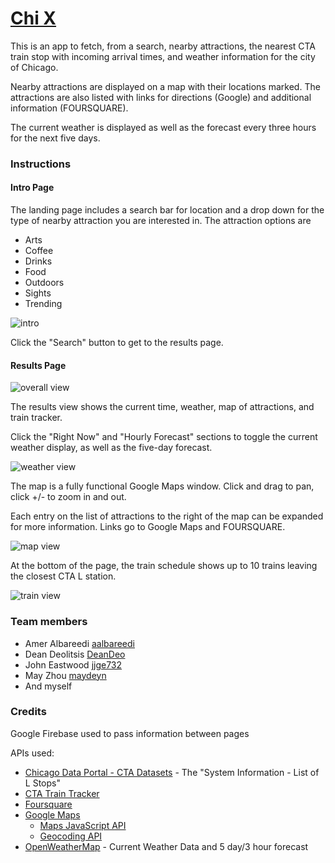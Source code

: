 # [Chi X](https://rsdesoto.github.io/ChiX/index.html)

This is an app to fetch, from a search, nearby attractions, the nearest CTA train stop with incoming arrival times, and weather information for the city of Chicago.

Nearby attractions are displayed on a map with their locations marked. The attractions are also listed with links for directions (Google) and additional information (FOURSQUARE).

The current weather is displayed as well as the forecast every three hours for the next five days.

### Instructions

#### Intro Page

The landing page includes a search bar for location and a drop down for the type of nearby attraction you are interested in. The attraction options are

-   Arts
-   Coffee
-   Drinks
-   Food
-   Outdoors
-   Sights
-   Trending

![intro](https://rsdesoto.github.io/ChiX/assets/image/readme_img/intro_page.png)

Click the "Search" button to get to the results page.

#### Results Page

![overall view](https://rsdesoto.github.io/ChiX/assets/image/readme_img/app_open.png)

The results view shows the current time, weather, map of attractions, and train tracker.

Click the "Right Now" and "Hourly Forecast" sections to toggle the current weather display, as well as the five-day forecast.

![weather view](https://rsdesoto.github.io/ChiX/assets/image/readme_img/weather_open.png)

The map is a fully functional Google Maps window. Click and drag to pan, click +/- to zoom in and out.

Each entry on the list of attractions to the right of the map can be expanded for more information. Links go to Google Maps and FOURSQUARE.

![map view](https://rsdesoto.github.io/ChiX/assets/image/readme_img/dropdown_open.png)

At the bottom of the page, the train schedule shows up to 10 trains leaving the closest CTA L station.

![train view](https://rsdesoto.github.io/ChiX/assets/image/readme_img/train_tracker.png)

### Team members

-   Amer Albareedi [aalbareedi](https://github.com/aalbareedi)
-   Dean Deolitsis [DeanDeo](https://github.com/DeanDeo)
-   John Eastwood [jjge732](https://github.com/jjge732)
-   May Zhou [maydeyn](https://github.com/maydeyn)
-   And myself

### Credits

Google Firebase used to pass information between pages

APIs used:

-   [Chicago Data Portal - CTA Datasets](https://data.cityofchicago.org/Transportation/CTA-List-of-CTA-Datasets/pnau-cf66) - The "System Information - List of L Stops"
-   [CTA Train Tracker](https://www.transitchicago.com/developers/traintracker/)
-   [Foursquare](https://developer.foursquare.com/)
-   [Google Maps](https://developers.google.com/maps/documentation/)
    -   [Maps JavaScript API](https://developers.google.com/maps/documentation/javascript/tutorial)
    -   [Geocoding API](https://developers.google.com/maps/documentation/geocoding/start)
-   [OpenWeatherMap](https://openweathermap.org/api) - Current Weather Data and 5 day/3 hour forecast

